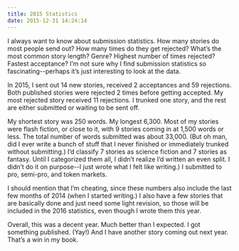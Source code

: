 ```yaml
---
title: 2015 Statistics
date: 2015-12-31 14:24:14
---
```

I always want to know about submission statistics. How many stories do most people send out? How many times do they get rejected? What’s the most common story length? Genre? Highest number of times rejected? Fastest acceptance? I’m not sure why I find submission statistics so fascinating--perhaps it’s just interesting to look at the data.

In 2015, I sent out 14 new stories, received 2 acceptances and 59 rejections. Both published stories were rejected 2 times before getting accepted. My most rejected story received 11 rejections. I trunked one story, and the rest are either submitted or waiting to be sent off.

My shortest story was 250 words. My longest 6,300. Most of my stories were flash fiction, or close to it, with 9 stories coming in at 1,500 words or less. The total number of words submitted was about 33,000. (But oh man, did I ever write a bunch of stuff that I never finished or immediately trunked without submitting.) I’d classify 7 stories as science fiction and 7 stories as fantasy. Until I categorized them all, I didn’t realize I’d written an even split. I didn’t do it on purpose--I just wrote what I felt like writing.) I submitted to pro, semi-pro, and token markets.

I should mention that I’m cheating, since these numbers also include the last few months of 2014 (when I started writing.) I also have a few stories that are basically done and just need some light revision, so those will be included in the 2016 statistics, even though I wrote them this year.

Overall, this was a decent year. Much better than I expected. I got something published. (Yay!) And I have another story coming out next year. That’s a win in my book.

